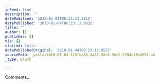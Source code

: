 ```yaml
---
inFeed: true
description: ''
dateModified: '2018-01-04T00:23:13.391Z'
datePublished: '2018-01-04T00:23:13.953Z'
title: ''
author: []
publisher: {}
via: {}
starred: false
datePublishedOriginal: '2018-01-04T00:23:13.953Z'
sourcePath: _posts/2018-01-04-120fea83-4a97-48c0-9ec5-7394b191d587.md
_type: Blurb

---
```

Comments...